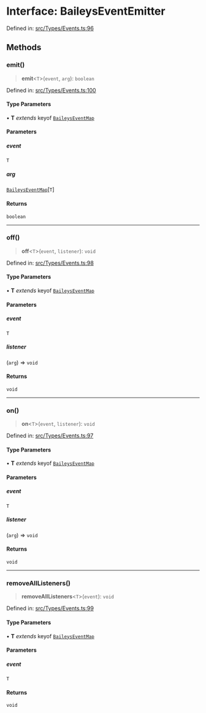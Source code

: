 # Interface: BaileysEventEmitter

Defined in: [src/Types/Events.ts:96](https://github.com/Fokusdotid/Baileys/blob/acae94a55f1d32612d8d312d52b001d93f2ac5e2/src/Types/Events.ts#L96)

## Methods

### emit()

> **emit**\<`T`\>(`event`, `arg`): `boolean`

Defined in: [src/Types/Events.ts:100](https://github.com/Fokusdotid/Baileys/blob/acae94a55f1d32612d8d312d52b001d93f2ac5e2/src/Types/Events.ts#L100)

#### Type Parameters

• **T** *extends* keyof [`BaileysEventMap`](../type-aliases/BaileysEventMap.md)

#### Parameters

##### event

`T`

##### arg

[`BaileysEventMap`](../type-aliases/BaileysEventMap.md)\[`T`\]

#### Returns

`boolean`

***

### off()

> **off**\<`T`\>(`event`, `listener`): `void`

Defined in: [src/Types/Events.ts:98](https://github.com/Fokusdotid/Baileys/blob/acae94a55f1d32612d8d312d52b001d93f2ac5e2/src/Types/Events.ts#L98)

#### Type Parameters

• **T** *extends* keyof [`BaileysEventMap`](../type-aliases/BaileysEventMap.md)

#### Parameters

##### event

`T`

##### listener

(`arg`) => `void`

#### Returns

`void`

***

### on()

> **on**\<`T`\>(`event`, `listener`): `void`

Defined in: [src/Types/Events.ts:97](https://github.com/Fokusdotid/Baileys/blob/acae94a55f1d32612d8d312d52b001d93f2ac5e2/src/Types/Events.ts#L97)

#### Type Parameters

• **T** *extends* keyof [`BaileysEventMap`](../type-aliases/BaileysEventMap.md)

#### Parameters

##### event

`T`

##### listener

(`arg`) => `void`

#### Returns

`void`

***

### removeAllListeners()

> **removeAllListeners**\<`T`\>(`event`): `void`

Defined in: [src/Types/Events.ts:99](https://github.com/Fokusdotid/Baileys/blob/acae94a55f1d32612d8d312d52b001d93f2ac5e2/src/Types/Events.ts#L99)

#### Type Parameters

• **T** *extends* keyof [`BaileysEventMap`](../type-aliases/BaileysEventMap.md)

#### Parameters

##### event

`T`

#### Returns

`void`
